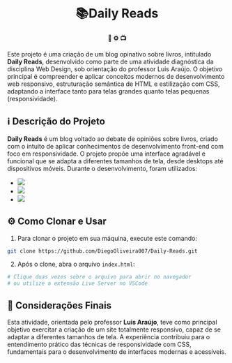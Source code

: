 <h1 align="center">📚Daily Reads</h1>

<div align="center">
  <strong>📂 ⚙️ 📺</strong>
</div>

Este projeto é uma criação de um blog opinativo sobre livros, intitulado <b>Daily Reads</b>, desenvolvido como parte de uma atividade diagnóstica da disciplina Web Design, sob orientação do professor Luis Araújo.
O objetivo principal é compreender e aplicar conceitos modernos de desenvolvimento web responsivo, estruturação semântica de HTML e estilização com CSS, adaptando a interface tanto para telas grandes quanto telas pequenas (responsividade).

## ℹ️ Descrição do Projeto

<b>Daily Reads</b> é um blog voltado ao debate de opiniões sobre livros, criado com o intuito de aplicar conhecimentos de desenvolvimento front-end com foco em responsividade. O projeto propõe uma interface agradável e funcional que se adapta a diferentes tamanhos de tela, desde desktops até dispositivos móveis. Durante o desenvolvimento, foram utilizados:
- <img src="https://img.shields.io/badge/HTML5-E34F26?style=for-the-badge&logo=html5&logoColor=white"/>
- <img src="https://img.shields.io/badge/CSS3-1572B6?style=for-the-badge&logo=css3&logoColor=white"/>
- <img src="https://img.shields.io/badge/VS_Code-007ACC?logo=visual-studio-code&logoColor=white&style=for-the-badge">

## ⚙️ Como Clonar e Usar

1. Para clonar o projeto em sua máquina, execute este comando:

```bash
git clone https://github.com/DiegoOliveira007/Daily-Reads.git
```

2. Após o clone, abra o arquivo `index.html`:

```bash
# Clique duas vezes sobre o arquivo para abrir no navegador
# ou utilize a extensão Live Server no VSCode
```

## 📎 Considerações Finais
Esta atividade, orientada pelo professor <b>Luis Araújo</b>, teve como principal objetivo exercitar a criação de um site totalmente responsivo, capaz de se adaptar a diferentes tamanhos de tela.
A experiência contribuiu para o entendimento prático das técnicas de responsividade com CSS, fundamentais para o desenvolvimento de interfaces modernas e acessíveis.

